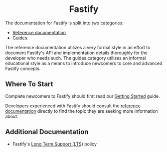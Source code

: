 <h1 align="center">Fastify</h1>

The documentation for Fastify is split into two categories:

- [Reference documentation](Reference/Index.md)
- [Guides](Guides/Index.md)

The reference documentation utilizes a very formal style in an effort to document
Fastify's API and implementation details thoroughly for the developer who needs
such. The guides category utilizes an informal educational style as a means to
introduce newcomers to core and advanced Fastify concepts.

## Where To Start

Complete newcomers to Fastify should first read our [Getting
Started](Guides/Getting-Started.md) guide.

Developers experienced with Fastify should consult the [reference
documentation](Reference/Index.md) directly to find the topic they are seeking
more information about.

## Additional Documentation

- Fastify's [Long Term Support (LTS)](Reference/LTS.md) policy
